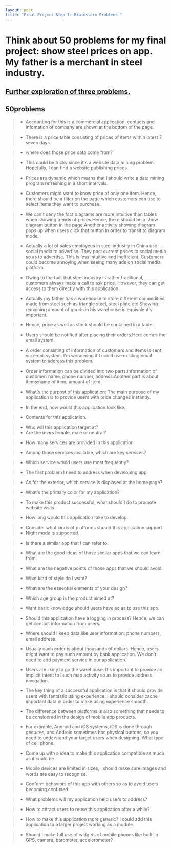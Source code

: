 ```yaml
---
layout: post
title: "Final Project Step 1: Brainstorm Problems "
---
```

# Think about 50 problems for my final project: show steel prices on app. My father is a merchant in steel industry.

## <a href="https://james-senyan.github.io/cs5520_project/2021/09/21/FurtherExploration3Problems">Further exploration of three problems.</a>

## 50problems
>- Accounting for this is a commercial application, contacts and infomation of company are shown at the bottom of the page.

>- There is a price table consisting of prices of items within latest 7 seven days.

>- where does those price data come from? 

>- This could be tricky since it's a website data mining problem. Hopefully, I can find a website publishing prices.

>- Prices are dynamic which means that I should write a data mining program refreshing in a short intervals.

>- Customers might want to know price of only one item. Hence, there should be a filter on the page which customers can use to select items they want to purchase.

>- We can't deny the fact diagrams are more intuitive than tables when showing trends of prices.Hence, there should be a show  diagram button in the page.Another activity showing diagram pops up when users click that button in order to transit to diagram mode.

>- Actually a lot of sales employees in steel industry in China use social media to advertise. They post current prices to social media so as to advertise. This is less intuitive and inefficient. Customers could become annoying when seeing many ads on social media platform.

>- Owing to the fact that steel industry is rather traditional, customers always make a call to ask price. However, they can get access to them directly with this application.

>- Actually my father has a warehouse to store different commidities made from steel such as triangle steel, steel plate etc.Showing remaining amount of goods in his warehouse is equivalently important.

>- Hence, price as well as stock should be contained in a table.

>- Users should be notified after placing their orders.Here comes the email system.

>- A order consisting of information of customers and items is sent via email system. I'm wondering if I could use exsiting email system to address this problem.

>- Order information can be divided into two parts.Information of customer: name, phone number, address.Another part is about items:name of item, amount of item.

>- What's the purpost of this application: The main purpose of my application is to provide users with price changes instantly.

>- In the end, how would this application look like.

>- Contents for this application.

>- Who will this application target at? 
>- Are the users female, male or neutral?

>- How many services are provided in this application.

>- Among those services available, which are key services?

>- Which service would users use most frequently?

>- The first problem I need to address when developing app.

>- As for the exterior, which service is displayed at the home page?

>- What's the primary color for my application?

>- To make this product successful, what should I do to promote website visits.

>- How long would this application take to develop.

>- Consider what kinds of platforms should this application support.
>- Night mode is supported.

>- Is there a similar app that I can refer to.

>- What are the good ideas of those similar apps that we can learn from.

>- What are the negative points of those apps that we should avoid.

>- What kind of style do I want?
 
>- What are the essential elements of your design?

>- Which age group is the product aimed at?

>- Waht basic knowledge should users have so as to use this app.

>- Should this application have a logging in process? Hence, we can get contact information from users.

>- Where should I keep data like user information: phone numbers, email address.

>- Usually each order is about thousands of dollars. Hence, users might want to pay such amount by bank application. We don't need to add payment service in our application.

>- Users are likely to go the warehouse. It's important to provide an implicit intent to lauch map activity so as to provide address navigation.

>- The key thing of a successful application is that it should provide users with fantastic using experience. I should consider cache important data in order to make using experience smooth.

>- The difference between platforms is also something that needs to be considered in the design of mobile app products. 

>- For example, Android and iOS systems, iOS is done through gestures, and Android sometimes has physical buttons, so you need to understand your target users when designing. What type of cell phone.

>- Come up with a idea to make this application compatible as much as it could be.

>- Mobile devices are limited in sizes, I should make sure images and words are easy to recognize.

>- Conform behaviors of this app with others so as to avoid users becoming confused.

>- What problems will my application help users to address?

>- How to attract users to reuse this application after a while?

>- How to make this application more generic? I could add this application to a larger project working as a module.

>- Should I make full use of widgets of mobile phones like built-in GPS, camera, barometer, accelerometer?








